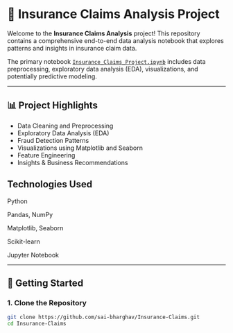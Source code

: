 # 🧾 Insurance Claims Analysis Project

Welcome to the **Insurance Claims Analysis** project! This repository contains a comprehensive end-to-end data analysis notebook that explores patterns and insights in insurance claim data.

The primary notebook [`Insurance_Claims_Project.ipynb`](https://github.com/sai-bharghav/Insurance-Claims/blob/main/Insurance_Claims_Project.ipynb) includes data preprocessing, exploratory data analysis (EDA), visualizations, and potentially predictive modeling.

---

## 📊 Project Highlights

- Data Cleaning and Preprocessing
- Exploratory Data Analysis (EDA)
- Fraud Detection Patterns
- Visualizations using Matplotlib and Seaborn
- Feature Engineering
- Insights & Business Recommendations

##  Technologies Used
Python

Pandas, NumPy

Matplotlib, Seaborn

Scikit-learn

Jupyter Notebook

---

## 🚀 Getting Started

### 1. Clone the Repository
```bash
git clone https://github.com/sai-bharghav/Insurance-Claims.git
cd Insurance-Claims
